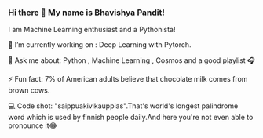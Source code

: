 ### Hi there 👋 My name is Bhavishya Pandit! 

<!--
**bhav09/bhav09** is a ✨ _special_ ✨ repository because its `README.md` (this file) appears on your GitHub profile.

Here are some ideas to get you started:

- 🔭 I’m currently working on ...
- 🌱 I’m currently learning ...
- 👯 I’m looking to collaborate on ...
- 🤔 I’m looking for help with ...
- 💬 Ask me about ...
- 📫 How to reach me: ...
- 😄 Pronouns: ...
- ⚡ Fun fact: ...
-->

I am Machine Learning enthusiast and a Pythonista!

🔭 I’m currently working on : Deep Learning with Pytorch.

💬 Ask me about: Python , Machine Learning , Cosmos and a good playlist 🎧

⚡ Fun fact: 7% of American adults believe that chocolate milk comes from brown cows.

💻 Code shot: "saippuakivikauppias".That's world's longest palindrome word which is used by finnish people daily.And here you're not even able to pronounce it😂
